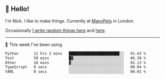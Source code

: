 ## 👋 Hello! 

I'm Nick. I like to make things. Currently at [ManyPets](https://manypets.com) in London.

Occasionally [I write random things here](https://nicksnell.com) and [here](https://twitter.com/nicksnell).

-------

🚀 This week I've been using

<!--START_SECTION:waka-->

```txt
Python       12 hrs 2 mins   ███████████████████████░░   91.43 %
Text         50 mins         █▓░░░░░░░░░░░░░░░░░░░░░░░   06.38 %
Other        16 mins         ▓░░░░░░░░░░░░░░░░░░░░░░░░   02.13 %
TypeScript   0 secs          ░░░░░░░░░░░░░░░░░░░░░░░░░   00.04 %
YAML         0 secs          ░░░░░░░░░░░░░░░░░░░░░░░░░   00.01 %
```

<!--END_SECTION:waka-->
